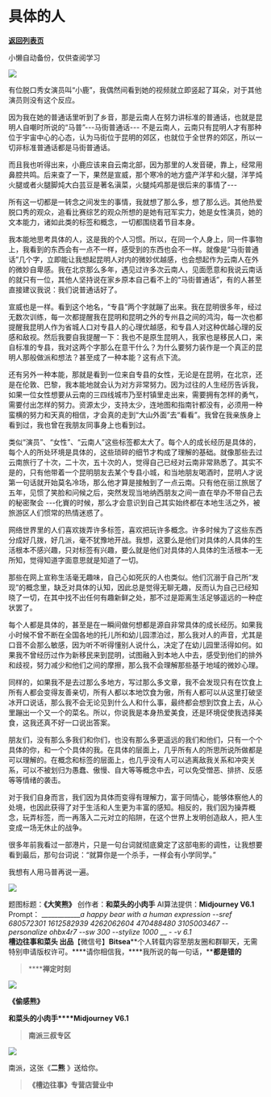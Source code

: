 # 具体的人

[**返回列表页**](/gzh/槽边往事)

小懒自动备份，仅供查阅学习

![](https://mmbiz.qpic.cn/mmbiz_jpg/Ia6gU9JNtkpPQQAibHW4CsTPuUUbGMppJ1m0WTDtyWQ52DzRQSbu50HianibyrRKdibLkxoYpuMotLpmAicax3t8ic3A/640?wx_fmt=jpeg&from;=appmsg)

有位脱口秀女演员叫“小鹿”，我偶然间看到她的视频就立即竖起了耳朵，对于其他演员则没有这个反应。

因为我在她的普通话里听到了乡音，那是云南人在努力讲标准的普通话，也就是昆明人自嘲时所说的“马普”---马街普通话---
不是云南人，云南只有昆明人才有那种位于宇宙中心的心态，认为马街位于昆明的郊区，也就位于全世界的郊区，所以一切非标准普通话都是马街普通话。  

而且我也听得出来，小鹿应该来自云南北部，因为那里的人发音硬，靠上，经常用鼻腔共鸣。后来查了一下，果然是宣威，那个寒冷的地方盛产洋芋和火腿，洋芋炖火腿或者火腿脚炖大白芸豆是著名滇菜，火腿炖鸡那是很后来的事情了---

所有这一切都是一转念之间发生的事情，我就想了那么多，想了那么远。其他热爱脱口秀的观众，追看比赛综艺的观众所想的是她有冠军实力，她是女性演员，她的文本能力，诸如此类的标签和概念，一切都围绕着节目本身。

我本能地思考具体的人，这是我的个人习惯。所以，在同一个人身上，同一件事物上，我看到的东西会有一点不一样，感受到的东西也会不一样。就像是“马街普通话”几个字，立即能让我想起昆明人对内的微妙优越感，也会想起作为云南人在外的微妙自卑感。我在北京那么多年，遇见过许多次云南人，见面愿意和我说云南话的就只有一位，其他人坚持说在家乡原本自己看不上的“马街普通话”，有的人甚至直接建议我说：我们说普通话好了。  

宣威也是一样。看到这个地名，“专县”两个字就蹦了出来。我在昆明很多年，经过无数次训练，每一次都提醒我在昆明和昆明之外的专州县之间的鸿沟，每一次也都提醒我昆明人作为省城人口对专县人的心理优越感，和专县人对这种优越心理的反感和敌视。然后我要自我提醒一下：我也不是原生昆明人，我家也是移民人口，来自标准的专县，我对这两个字那么在意干什么？为什么要努力装作是一个真正的昆明人那般做派和想法？甚至成了一种本能？这有点下流。  

还有另外一种本能，那就是看到一位来自专县的女性，无论是在昆明，在北京，还是在伦敦、巴黎，我本能地就会认为对方非常努力。因为过往的人生经历告诉我，如果一位女性想要从云南的三四线城市乃至村镇里走出来，需要拥有怎样的勇气，需要付出怎样的努力。资源太少，支持太少，连地图和指南针都没有，必须用一种蛮横的努力和天真的相信，才会真的走到“大山外面”去“看看”。我曾在我亲族身上看到过，我也曾在我朋友同事身上也看到过。

类似“演员”、“女性”、“云南人”这些标签都太大了。每个人的成长经历是具体的，每个人的所处环境是具体的，这些琐碎的细节才构成了理解的基础。就像那些去过云南旅行了十次，二十次，五十次的人，觉得自己已经对云南非常熟悉了。其实不是的，只有他带着一个昆明朋友去某个专县小城，和当地朋友喝酒时，昆明人才说第一句话就开始莫名冷场，那么他才算是接触到了一点云南。只有他在丽江旅居了五年，见惯了笑脸和问候之后，突然发现当地纳西朋友之间一直在举办不带自己去的秘密聚会
---化賨的时候，那么才会意识到自己其实始终都在本地生活之外，被旅游区人们惯常的热情迷惑了。

网络世界里的人们喜欢拨弄许多标签，喜欢把玩许多概念。许多时候为了这些东西分成好几拨，好几派，毫不犹豫地开战。我想，这要么是他们对具体的人具体的生活根本不感兴趣，只对标签有兴趣，要么就是他们对具体的人具体的生活根本一无所知，觉得知道字面意思就是知道了一切。

那些在网上宣称生活毫无趣味，自己心如死灰的人也类似。他们沉溺于自己所“发现”的概念里，缺乏对具体的认知，因此总是觉得无聊无趣，反而认为自己已经知晓了一切，在其中找不出任何有趣新鲜之处，那不过是距离生活足够遥远的一种症状罢了。

每个人都是具体的，甚至是在一瞬间做何想都是源自非常具体的成长经历。如果我小时候不曾不断在全国各地的托儿所和幼儿园漂泊过，那么我对人的声音，尤其是口音不会那么敏感，因为听不听得懂别人说什么，决定了在幼儿园里活得如何。如果我不曾经历过作为新移民来到昆明，试图融入到本地人中去，感受到他们的排外和歧视，努力减少和他们之间的摩擦，那么我不会理解那些基于地域的微妙心理。  

同样的，如果我不是去过那么多地方，写过那么多文章，我不会发现只有在饮食上所有人都会变得友善亲切，所有人都以本地饮食为傲，所有人都可以从这里打破坚冰开口说话，那么我不会无论见到什么人和什么事，最终都会想到饮食上去，从心里蹦出一个又一个的菜名。所以，你说我是本身热爱美食，还是环境促使我选择美食，这我还真不好一口说出答案。

朋友们，没有那么多我们和你们，也没有那么多更遥远的我们和他们，只有一个个具体的你，和一个个具体的我。在具体的层面上，几乎所有人的所思所说所做都是可以理解的。在概念和标签的层面上，也几乎没有人可以逃离敌我关系和冲突关系，可以不被划归为愚蠢、傲慢、自大等等概念中去，可以免受憎恶、排挤、反感等等情绪的袭击。

对于我们自身而言，我们因为具体而变得有理解力，富于同情心，能够体察他人的处境，也因此获得了对于生活和人生更为丰富的感知。相反的，我们因为操弄概念，玩弄标签，而一再落入二元对立的陷阱，在这个世界上发明创造敌人，把人生变成一场无休止的战争。

很多年前我看过一部港片，只是一句台词就彻底奠定了这部电影的调性，让我想要看到最后，那句台词说：“就算你是一个杀手，一样会有小学同学。”

我想有人用马普再说一遍。

![](https://mmbiz.qpic.cn/mmbiz_jpg/Ia6gU9JNtkpPQQAibHW4CsTPuUUbGMppJL0Ijicianqnu2mds1iaU6NGaWtuM9YAWGVb7glogqf9clyJeLYtS6kPicw/640?wx_fmt=jpeg&from;=appmsg)

  

题图标题：**《大笑熊》** 创作者：**和菜头的小肉手** AI算法提供：**Midjourney V6.1** Prompt：
_____________a happy bear with a human expression --sref 680572301 1612582939
4262062604 470488480 3105003467 --personalize ohbx4r7 --sw 300 --stylize 1000_
__ __-_ -v 6.1_  
**槽边往事****和菜头
出品******【微信号】****Bitsea******个人转载内容至朋友圈和群聊天，无需特别申请版权许可。****请你相信我，****我所说的每一句话，****都是错的**

> ******禅定时刻**

![](https://mmbiz.qpic.cn/mmbiz_jpg/Ia6gU9JNtkpPQQAibHW4CsTPuUUbGMppJscZ6CMctaN16iaZohje2yNt2IpzGlibFYib0ZcibEPhKXCqUbGDs66afdw/640?wx_fmt=jpeg&from;=appmsg)

**《偷感熊》**

**和菜头的小肉手****Midjourney V6.1**

> **南派三叔专区**

![](https://mmbiz.qpic.cn/mmbiz_jpg/Ia6gU9JNtkpPQQAibHW4CsTPuUUbGMppJdiabYJwxajT9dZNUAz7AmPCicL0WQicJ3rCpqNb4kk4uic0JoSbno7AOgg/640?wx_fmt=jpeg&from;=appmsg)

南派，这张《**二熊** 》送给你。

> **《槽边往事》专营店营业中**

  


